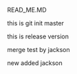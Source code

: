 READ_ME.MD

this is git init master

this is release version

merge test by jackson


new added jackson
